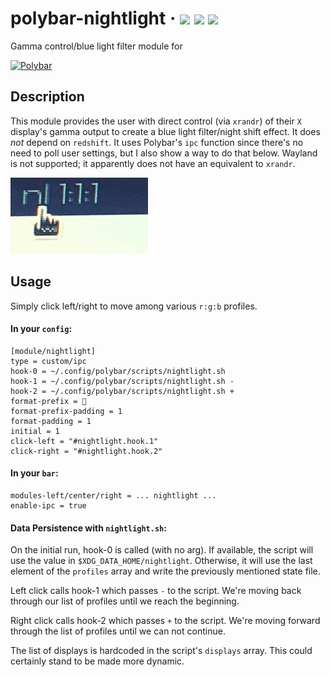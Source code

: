 # polybar-nightlight &middot; ![](https://img.shields.io/badge/Linux-d.svg?logoWidth=48.25&labelColor=f6f6f6&style=for-the-badge&color=fcc624&logo=Linux) ![](https://img.shields.io/badge/bash-d.svg?logoWidth=41&labelColor=f6f6f6&style=for-the-badge&color=4eaa25&logo=GNU%20Bash) ![](https://img.shields.io/badge/Xorg-d.svg?logoWidth=43&labelColor=f6f6f6&style=for-the-badge&color=f28834&logo=X.Org)

Gamma control/blue light filter module for

[![Polybar](https://github.com/polybar/polybar/blob/master/banner.png)](https://github.com/polybar/polybar)


## Description
This module provides the user with direct control (via `xrandr`) of their `X` display's gamma output to create a blue light filter/night shift effect. It does *not* depend on `redshift`. It uses Polybar's `ipc` function since there's no need to poll user settings, but I also show a way to do that below. Wayland is not supported; it apparently does not have an equivalent to `xrandr`.

![screenshot](screenshot.gif)


## Usage
Simply click left/right to move among various `r:g:b` profiles. 

#### In your `config`:
```
[module/nightlight]
type = custom/ipc
hook-0 = ~/.config/polybar/scripts/nightlight.sh
hook-1 = ~/.config/polybar/scripts/nightlight.sh -
hook-2 = ~/.config/polybar/scripts/nightlight.sh +
format-prefix = 󰌵 
format-prefix-padding = 1
format-padding = 1
initial = 1
click-left = "#nightlight.hook.1"
click-right = "#nightlight.hook.2"
```

#### In your `bar`:
```
modules-left/center/right = ... nightlight ... 
enable-ipc = true
```

#### Data Persistence with `nightlight.sh`:
On the initial run, hook-0 is called (with no arg). If available, the script will use the value in `$XDG_DATA_HOME/nightlight`. Otherwise, it will use the last element of the `profiles` array and write the previously mentioned state file.

Left click calls hook-1 which passes `-` to the script. We're moving back through our list of profiles until we reach the beginning.

Right click calls hook-2 which passes `+` to the script. We're moving forward through the list of profiles until we can not continue.

The list of displays is hardcoded in the script's `displays` array. This could certainly stand to be made more dynamic.
